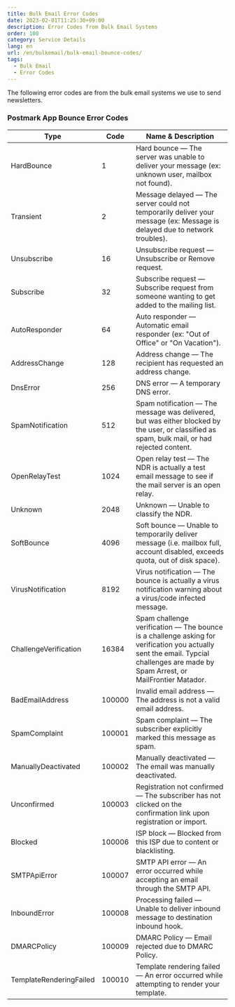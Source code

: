 ```yaml
---
title: Bulk Email Error Codes
date: 2023-02-01T11:25:30+09:00
description: Error Codes from Bulk Email Systems
order: 100
category: Service Details
lang: en
url: /en/bulkemail/bulk-email-bounce-codes/
tags:
  - Bulk Email
  - Error Codes
---
```


The following error codes are from the bulk email systems we use to send newsletters. 

### Postmark App Bounce Error Codes

| Type | Code | Name & Description |
| ---- | ---- | ------------------ |
| HardBounce | 1 | Hard bounce — The server was unable to deliver your message (ex: unknown user, mailbox not found). |
| Transient | 2 | Message delayed — The server could not temporarily deliver your message (ex: Message is delayed due to network troubles). |
| Unsubscribe | 16 | Unsubscribe request — Unsubscribe or Remove request. |
| Subscribe | 32 | Subscribe request — Subscribe request from someone wanting to get added to the mailing list. |
| AutoResponder | 64 | Auto responder — Automatic email responder (ex: "Out of Office" or "On Vacation"). |
| AddressChange | 128 | Address change — The recipient has requested an address change. |
| DnsError | 256 | DNS error — A temporary DNS error. |
| SpamNotification | 512 | Spam notification — The message was delivered, but was either blocked by the user, or classified as spam, bulk mail, or had rejected content. |
| OpenRelayTest | 1024 | Open relay test — The NDR is actually a test email message to see if the mail server is an open relay. |
| Unknown | 2048 | Unknown — Unable to classify the NDR. |
| SoftBounce | 4096 | Soft bounce — Unable to temporarily deliver message (i.e. mailbox full, account disabled, exceeds quota, out of disk space). |
| VirusNotification | 8192 | Virus notification — The bounce is actually a virus notification warning about a virus/code infected message. |
| ChallengeVerification | 16384 | Spam challenge verification — The bounce is a challenge asking for verification you actually sent the email. Typcial challenges are made by Spam Arrest, or MailFrontier Matador. |
| BadEmailAddress | 100000 | Invalid email address — The address is not a valid email address. |
| SpamComplaint | 100001 | Spam complaint — The subscriber explicitly marked this message as spam. |
| ManuallyDeactivated | 100002 | Manually deactivated — The email was manually deactivated. |
| Unconfirmed | 100003 | Registration not confirmed — The subscriber has not clicked on the confirmation link upon registration or import. |
| Blocked | 100006 | ISP block — Blocked from this ISP due to content or blacklisting. |
| SMTPApiError | 100007 | SMTP API error — An error occurred while accepting an email through the SMTP API. |
| InboundError | 100008 | Processing failed — Unable to deliver inbound message to destination inbound hook. |
| DMARCPolicy | 100009 | DMARC Policy — Email rejected due to DMARC Policy. |
| TemplateRenderingFailed | 100010 | Template rendering failed — An error occurred while attempting to render your template. |
